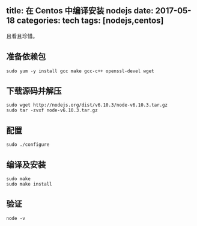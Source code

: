 title: 在 Centos 中编译安装 nodejs
date: 2017-05-18
categories: tech
tags: [nodejs,centos]
---

且看且珍惜。

<!--more-->

## 准备依赖包

```
sudo yum -y install gcc make gcc-c++ openssl-devel wget
```

## 下载源码并解压

```
sudo wget http://nodejs.org/dist/v6.10.3/node-v6.10.3.tar.gz
sudo tar -zvxf node-v6.10.3.tar.gz
```

## 配置

```
sudo ./configure
```

## 编译及安装

```
sudo make
sudo make install
```

## 验证

```
node -v
```